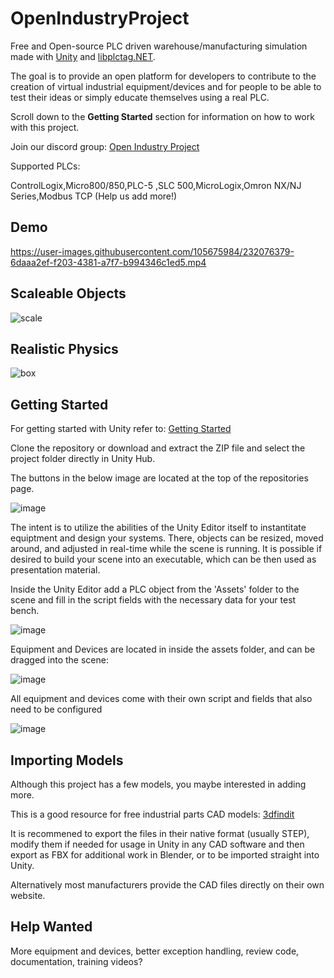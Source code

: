 # OpenIndustryProject

Free and Open-source PLC driven warehouse/manufacturing simulation made with [Unity](https://unity.com/) and [libplctag.NET](https://github.com/libplctag/libplctag.NET). 

The goal is to provide an open platform for developers to contribute to the creation of virtual industrial equipment/devices and for people to be able to test their ideas or simply educate themselves using a real PLC.

Scroll down to the **Getting Started** section for information on how to work with this project. 

Join our discord group: [Open Industry Project](https://discord.gg/ACRPr6sBpH)

Supported PLCs:

ControlLogix,Micro800/850,PLC-5 ,SLC 500,MicroLogix,Omron NX/NJ Series,Modbus TCP (Help us add more!) 

## Demo

https://user-images.githubusercontent.com/105675984/232076379-6daaa2ef-f203-4381-a7f7-b994346c1ed5.mp4

## Scaleable Objects 

![scale](https://user-images.githubusercontent.com/105675984/228063593-c49b5f93-1ecf-47da-bb42-fd077a8112ce.gif)

## Realistic Physics

![box](https://user-images.githubusercontent.com/105675984/228373219-b74487d8-7b1b-4008-a998-6d3e4f1197f7.gif)

## Getting Started

For getting started with Unity refer to: [Getting Started](https://docs.unity3d.com/560/Documentation/Manual/GettingStarted.html)

Clone the repository or download and extract the ZIP file and select the project folder directly in Unity Hub.

The buttons in the below image are located at the top of the repositories page. 

![image](https://user-images.githubusercontent.com/105675984/230959413-ad75e1fe-8ce8-49f4-bfc1-85247b67e678.png)

The intent is to utilize the abilities of the Unity Editor itself to instantitate equiptment and design your systems. There, objects can be resized, moved around, and adjusted in real-time while the scene is running. It is possible if desired to build your scene into an executable, which can be then used as presentation material. 

Inside the Unity Editor add a PLC object from the 'Assets' folder to the scene and fill in the script fields with the necessary data for your test bench. 

![image](https://user-images.githubusercontent.com/105675984/218582555-4a450d03-8b2e-499c-b1ca-a4e286d686b8.png)

Equipment and Devices are located in inside the assets folder, and can be dragged into the scene:

![image](https://user-images.githubusercontent.com/105675984/232112274-dd880d11-418c-4ab2-97de-e01b064a951b.png)

All equipment and devices come with their own script and fields that also need to be configured

![image](https://user-images.githubusercontent.com/105675984/218584052-5b67fdb5-4e44-461f-a5f4-87fe4ebe888d.png)

## Importing Models

Although this project has a few models, you maybe interested in adding more. 

This is a good resource for free industrial parts CAD models: [3dfindit](https://www.3dfindit.com/en/)

It is recommened to export the files in their native format (usually STEP), modify them if needed for usage in Unity in any CAD software and then export as FBX for additional work in Blender, or to be imported straight into Unity. 

Alternatively most manufacturers provide the CAD files directly on their own website. 

## Help Wanted

More equipment and devices,
better exception handling,
review code,
documentation,
training videos?


